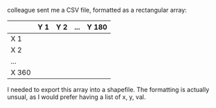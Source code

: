  colleague sent me a CSV file, formatted as a rectangular array:

|       | Y 1 | Y 2 | ... | Y 180 |
| --    | --  | --  | -- | -- |
| X 1   |     |     |    |    |
| X 2   |     |     |    |    |
| ...   |     |     |    |    |
| X 360 |     |     |    |   &nbsp; |

I needed to export this array into a shapefile. The formatting is actually unsual, as I would prefer having a list of x, y, val.

